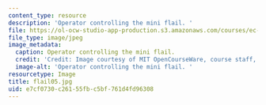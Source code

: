 ```yaml
---
content_type: resource
description: 'Operator controlling the mini flail. '
file: https://ol-ocw-studio-app-production.s3.amazonaws.com/courses/ec-s06-design-for-demining-spring-2007/e7cf0730c26155fbc5bf761d4fd96308_flail05.jpg
file_type: image/jpeg
image_metadata:
  caption: Operator controlling the mini flail.
  credit: 'Credit: Image courtesy of MIT OpenCourseWare, course staff, and students.'
  image-alt: 'Operator controlling the mini flail. '
resourcetype: Image
title: flail05.jpg
uid: e7cf0730-c261-55fb-c5bf-761d4fd96308
---
```

